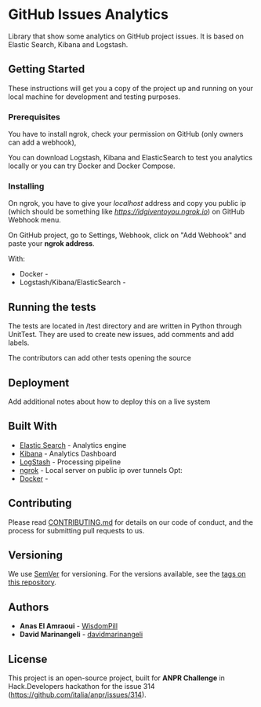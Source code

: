 # GitHub Issues Analytics

Library that show some analytics on GitHub project issues. It is based on Elastic Search, Kibana and Logstash.

## Getting Started

These instructions will get you a copy of the project up and running on your local machine for development and testing purposes.

### Prerequisites

You have to install ngrok, check your permission on GitHub (only owners can add a webhook),

You can download Logstash, Kibana and ElasticSearch to test you analytics locally or you can try Docker and Docker Compose.

### Installing

On ngrok, you have to give your _localhost_ address and copy you public ip (which should be something like _https://idgiventoyou.ngrok.io_) on GitHub Webhook menu.

On GitHub project, go to Settings, Webhook, click on "Add Webhook" and paste your **ngrok address**.

With:
* Docker -
* Logstash/Kibana/ElasticSearch -

## Running the tests

The tests are located in /test directory and are written in Python through UnitTest. They are used to create new issues, add comments and add labels.

The contributors can add other tests opening the source

## Deployment

Add additional notes about how to deploy this on a live system

## Built With

* [Elastic Search](https://www.elastic.co/products/elasticsearch) - Analytics engine
* [Kibana](https://www.elastic.co/products/kibana) - Analytics Dashboard
* [LogStash](https://www.elastic.co/products/logstash) - Processing pipeline
* [ngrok](https://ngrok.com/) - Local server on public ip over tunnels
Opt:
* [Docker](https://www.docker.com/) -

## Contributing

Please read [CONTRIBUTING.md](https://gist.github.com/PurpleBooth/b24679402957c63ec426) for details on our code of conduct, and the process for submitting pull requests to us.

## Versioning

We use [SemVer](http://semver.org/) for versioning. For the versions available, see the [tags on this repository](https://github.com/your/project/tags).

## Authors

* **Anas El Amraoui**  - [WisdomPill](https://github.com/WisdomPill)
* **David Marinangeli** - [davidmarinangeli](https://github.com/davidmarinangeli)

## License

This project is an open-source project, built for **ANPR Challenge** in Hack.Developers hackathon for the issue 314 (https://github.com/italia/anpr/issues/314).
